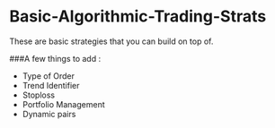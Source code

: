 # Basic-Algorithmic-Trading-Strats

These are basic strategies that you can build on top of. 

###A few things to add : 

- Type of Order
- Trend Identifier
- Stoploss
- Portfolio Management
- Dynamic pairs

